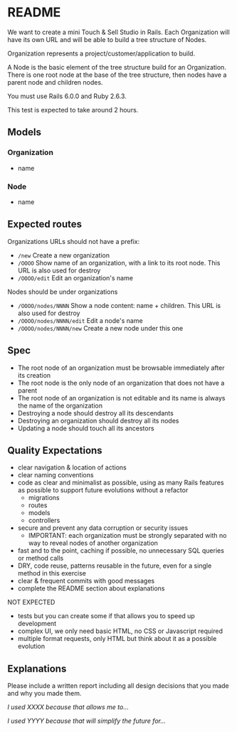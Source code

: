 # README

We want to create a mini Touch & Sell Studio in Rails. Each Organization will have its own URL and will be able to build a tree structure of Nodes.

Organization represents a project/customer/application to build.

A Node is the basic element of the tree structure build for an Organization. There is one root node at the base of the tree structure, then nodes have a parent node and children nodes.

You must use Rails 6.0.0 and Ruby 2.6.3.

This test is expected to take around 2 hours.

## Models

### Organization

* name

### Node

* name

## Expected routes

Organizations URLs should not have a prefix:

* `/new` Create a new organization
* `/OOOO` Show name of an organization, with a link to its root node. This URL is also used for destroy
* `/OOOO/edit` Edit an organization's name

Nodes should be under organizations

* `/OOOO/nodes/NNNN` Show a node content: name + children. This URL is also used for destroy
* `/OOOO/nodes/NNNN/edit` Edit a node's name
* `/OOOO/nodes/NNNN/new` Create a new node under this one

## Spec

* The root node of an organization must be browsable immediately after its creation
* The root node is the only node of an organization that does not have a parent
* The root node of an organization is not editable and its name is always the name of the organization
* Destroying a node should destroy all its descendants
* Destroying an organization should destroy all its nodes
* Updating a node should touch all its ancestors

## Quality Expectations

* clear navigation & location of actions
* clear naming conventions
* code as clear and minimalist as possible, using as many Rails features as possible to support future evolutions without a refactor
  * migrations
  * routes
  * models
  * controllers
* secure and prevent any data corruption or security issues
  * IMPORTANT: each organization must be strongly separated with no way to reveal nodes of another organization
* fast and to the point, caching if possible, no unnecessary SQL queries or method calls
* DRY, code reuse, patterns reusable in the future, even for a single method in this exercise
* clear & frequent commits with good messages
* complete the README section about explanations

NOT EXPECTED

* tests but you can create some if that allows you to speed up development
* complex UI, we only need basic HTML, no CSS or Javascript required
* multiple format requests, only HTML but think about it as a possible evolution

## Explanations

Please include a written report including all design decisions that you made and why you made them.

*I used XXXX because that allows me to...*

*I used YYYY because that will simplify the future for...*
